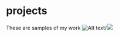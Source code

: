 # projects
These are samples of my work
![ Alt text](stock_combust_anim.gif)/![](stock_combust_anim.gif)
